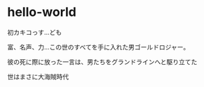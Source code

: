 # hello-world
初カキコっす…ども

富、名声、力…この世のすべてを手に入れた男ゴールドロジャー。

彼の死に際に放った一言は、男たちをグランドラインへと駆り立てた

世はまさに大海賊時代